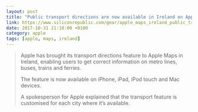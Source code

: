 ```yaml
---
layout: post
title: "Public transport directions are now available in Ireland on Apple Maps"
link: https://www.siliconrepublic.com/gear/apple_maps_ireland_public_transport_directions
date: 2017-10-31 21:10:00 +0100
category: apple
tags: [apple, maps, ireland]
---
```


>Apple has brought its transport directions feature to Apple Maps in Ireland, enabling users to get correct information on metro lines, buses, trains and ferries.
>
>The feature is now available on iPhone, iPad, iPod touch and Mac devices.
>
>A spokesperson for Apple explained that the transport feature is customised for each city where it’s available.

